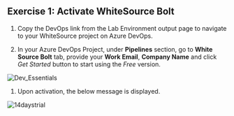 ## Exercise 1: Activate WhiteSource Bolt

1.  Copy the DevOps link from the Lab Environment output page to navigate to your WhiteSource project on Azure DevOps.

1. In your Azure DevOps Project, under **Pipelines** section, go to **White Source Bolt** tab, provide your **Work Email**, **Company Name** and click *Get Started* button to start using the *Free* version.

![Dev_Essentials](images/activate.png)

1. Upon activation, the below message is displayed.

![14daystrial](images/14daystrial.png)


